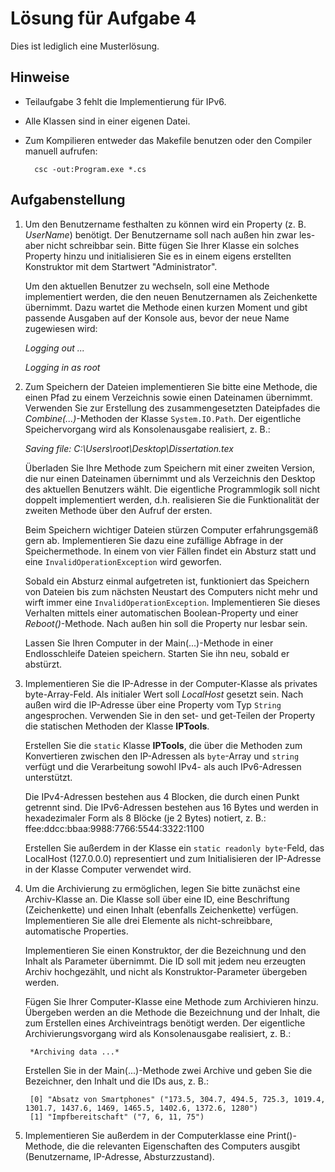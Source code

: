 # Lösung für Aufgabe 4

Dies ist lediglich eine Musterlösung.

## Hinweise

- Teilaufgabe 3 fehlt die Implementierung für IPv6.
- Alle Klassen sind in einer eigenen Datei.
- Zum Kompilieren entweder das Makefile benutzen oder den Compiler
  manuell aufrufen:

		csc -out:Program.exe *.cs

## Aufgabenstellung

1. Um den Benutzername festhalten zu können wird ein Property
   (z. B. *UserName*) benötigt. Der Benutzername soll nach außen hin
   zwar les- aber nicht schreibbar sein. Bitte fügen Sie Ihrer Klasse
   ein solches Property hinzu und initialisieren Sie es in einem
   eigens erstellten Konstruktor mit dem Startwert "Administrator".

   Um den aktuellen Benutzer zu wechseln, soll eine Methode
   implementiert werden, die den neuen Benutzernamen als Zeichenkette
   übernimmt. Dazu wartet die Methode einen kurzen Moment und gibt
   passende Ausgaben auf der Konsole aus, bevor der neue Name
   zugewiesen wird:

   *Logging out ...*

   *Logging in as root*

2. Zum Speichern der Dateien implementieren Sie bitte eine Methode,
   die einen Pfad zu einem Verzeichnis sowie einen Dateinamen
   übernimmt. Verwenden Sie zur Erstellung des zusammengesetzten
   Dateipfades die *Combine(...)*-Methoden der Klasse
   `System.IO.Path`. Der eigentliche Speichervorgang wird als
   Konsolenausgabe realisiert, z. B.:

	  *Saving file: C:\Users\root\Desktop\Dissertation.tex*

   Überladen Sie Ihre Methode zum Speichern mit einer zweiten Version,
   die nur einen Dateinamen übernimmt und als Verzeichnis den Desktop
   des aktuellen Benutzers wählt. Die eigentliche Programmlogik soll
   nicht doppelt implementiert werden, d.h. realisieren Sie die
   Funktionalität der zweiten Methode über den Aufruf der ersten.

   Beim Speichern wichtiger Dateien stürzen Computer erfahrungsgemäß
   gern ab. Implementieren Sie dazu eine zufällige Abfrage in der
   Speichermethode. In einem von vier Fällen findet ein Absturz statt
   und eine `InvalidOperationException` wird geworfen.

   Sobald ein Absturz einmal aufgetreten ist, funktioniert das
   Speichern von Dateien bis zum nächsten Neustart des Computers nicht
   mehr und wirft immer eine
   `InvalidOperationException`. Implementieren Sie dieses Verhalten
   mittels einer automatischen Boolean-Property und einer
   *Reboot()*-Methode. Nach außen hin soll die Property nur lesbar
   sein.

   Lassen Sie Ihren Computer in der Main(...)-Methode in einer
   Endlosschleife Dateien speichern. Starten Sie ihn neu, sobald er
   abstürzt.

3. Implementieren Sie die IP-Adresse in der Computer-Klasse als
   privates byte-Array-Feld. Als initialer Wert soll *LocalHost*
   gesetzt sein. Nach außen wird die IP-Adresse über eine Property vom
   Typ `String` angesprochen. Verwenden Sie in den set- und get-Teilen
   der Property die statischen Methoden der Klasse **IPTools**.

   Erstellen Sie die `static` Klasse **IPTools**, die über die
   Methoden zum Konvertieren zwischen den IP-Adressen als `byte`-Array
   und `string` verfügt und die Verarbeitung sowohl IPv4- als auch
   IPv6-Adressen unterstützt.

   Die IPv4-Adressen bestehen aus 4 Blocken, die durch einen Punkt
   getrennt sind. Die IPv6-Adressen bestehen aus 16 Bytes und werden
   in hexadezimaler Form als 8 Blöcke (je 2 Bytes) notiert, z. B.:
   ffee:ddcc:bbaa:9988:7766:5544:3322:1100

   Erstellen Sie außerdem in der Klasse ein `static readonly
   byte`-Feld, das LocalHost (127.0.0.0) representiert und zum
   Initialisieren der IP-Adresse in der Klasse Computer verwendet
   wird.

4. Um die Archivierung zu ermöglichen, legen Sie bitte zunächst eine
   Archiv-Klasse an. Die Klasse soll über eine ID, eine Beschriftung
   (Zeichenkette) und einen Inhalt (ebenfalls Zeichenkette)
   verfügen. Implementieren Sie alle drei Elemente als
   nicht-schreibbare, automatische Properties.

   Implementieren Sie einen Konstruktor, der die Bezeichnung und den
   Inhalt als Parameter übernimmt. Die ID soll mit jedem neu erzeugten
   Archiv hochgezählt, und nicht als Konstruktor-Parameter übergeben
   werden.

   Fügen Sie Ihrer Computer-Klasse eine Methode zum Archivieren
   hinzu. Übergeben werden an die Methode die Bezeichnung und der
   Inhalt, die zum Erstellen eines Archiveintrags benötigt werden. Der
   eigentliche Archivierungsvorgang wird als Konsolenausgabe
   realisiert, z. B.:

		*Archiving data ...*

   Erstellen Sie in der Main(...)-Methode zwei Archive und geben Sie
   die Bezeichner, den Inhalt und die IDs aus, z. B.:

		[0] "Absatz von Smartphones" ("173.5, 304.7, 494.5, 725.3, 1019.4, 1301.7, 1437.6, 1469, 1465.5, 1402.6, 1372.6, 1280")
		[1] "Impfbereitschaft" ("7, 6, 11, 75")

5. Implementieren Sie außerdem in der Computerklasse eine
   Print()-Methode, die die relevanten Eigenschaften des Computers
   ausgibt (Benutzername, IP-Adresse, Absturzzustand).
